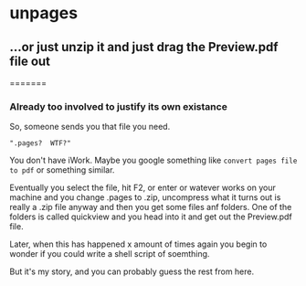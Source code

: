 # unpages

## ...or just unzip it and just drag the Preview.pdf file out

=======



### Already too involved to justify its own existance

So, someone sends you that file you need.  

    ".pages?  WTF?"  

You don't have iWork. Maybe you google something like ```convert pages file to pdf``` or something similar.

Eventually you select the file, hit F2, or enter or watever works on your machine and you change .pages to .zip, uncompress
what it turns out is really a .zip file anyway and then you get some files anf folders. One of the folders is called quickview
and you head into it and get out the Preview.pdf file. 

Later, when this has happened x amount of times again you begin to wonder if you could write a shell script of soemthing. 

But it's my story, and you can probably guess the rest from here. 
